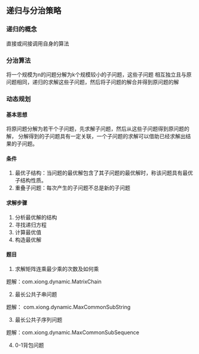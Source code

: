 ## 递归与分治策略

### 递归的概念

直接或间接调用自身的算法

### 分治算法


将一个规模为n的问题分解为k个规模较小的子问题，这些子问题
相互独立且与原问题相同，递归的求解这些子问题，然后将子问题的解合并得到原问题的解


### 动态规划

#### 基本思想

将原问题分解为若干个子问题，先求解子问题，然后从这些子问题得到原问题的解，
分解得到的子问题具有一定关联，一个子问题的求解可以借助已经求解出结果的子问题。

#### 条件

1. 最优子结构：当问题的最优解包含了其子问题的最优解时，称该问题具有最优子结构性质。
2. 重叠子问题：每次产生的子问题不总是新的子问题


#### 求解步骤

1. 分析最优解的结构
2. 寻找递归方程
3. 计算最优值
4. 构造最优解

#### 题目

1. 求解矩阵连乘最少乘的次数及如何乘

题解：com.xiong.dynamic.MatrixChain

2. 最长公共子串问题

题解： com.xiong.dynamic.MaxCommonSubString

3. 最长公共子序列问题

题解：com.xiong.dynamic.MaxCommonSubSequence

4. 0-1背包问题

